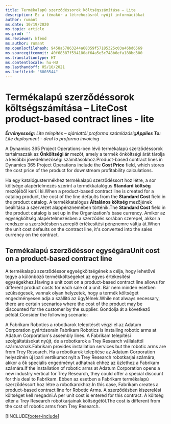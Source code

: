 ```yaml
---
title: Termékalapú szerződéssorok költségszámítása – Lite
description: Ez a témakör a létrehozásról nyújt információkat
author: rumant
ms.date: 10/19/2020
ms.topic: article
ms.prod: ''
ms.reviewer: kfend
ms.author: rumant
ms.openlocfilehash: 9458a57863244a68359f57185325c03a46bd6569
ms.sourcegitcommit: 40f68387f594180af64a5e5c748b6efa188bd300
ms.translationtype: HT
ms.contentlocale: hu-HU
ms.lasthandoff: 05/10/2021
ms.locfileid: "6003544"
---
```

# <a name="cost-product-based-contract-lines---lite"></a><span data-ttu-id="f9dc1-103">Termékalapú szerződéssorok költségszámítása – Lite</span><span class="sxs-lookup"><span data-stu-id="f9dc1-103">Cost product-based contract lines - lite</span></span>

<span data-ttu-id="f9dc1-104">_**Érvényesség:** Lite telepítés – ajánlattól proforma számlázásig_</span><span class="sxs-lookup"><span data-stu-id="f9dc1-104">_**Applies To:** Lite deployment - deal to proforma invoicing_</span></span>


<span data-ttu-id="f9dc1-105">A Dynamics 365 Project Operations-ben lévő termékalapú szerződéssorok tartalmazzák az **Önköltségi ár** mezőt, amely a termék önköltségi árát tárolja a későbbi jövedelmezőségi számításokhoz.</span><span class="sxs-lookup"><span data-stu-id="f9dc1-105">Product-based contract lines in Dynamics 365 Project Operations include the **Cost Price** field, which stores the cost price of the product for downstream profitability calculations.</span></span>

<span data-ttu-id="f9dc1-106">Ha egy katalógustermékhez termékalapú szerződéssort hoz létre, a sor költsége alapértelmezés szerint a termékkatalógus **Standard költség** mezőjéből kerül ki.</span><span class="sxs-lookup"><span data-stu-id="f9dc1-106">When a product-based contract line is created for a catalog product, the cost of the line defaults from the **Standard Cost** field in the product catalog.</span></span> <span data-ttu-id="f9dc1-107">A termékkatalógus **Általános költség** mezőjének beállítása a szervezet alappénznemében történik.</span><span class="sxs-lookup"><span data-stu-id="f9dc1-107">The **Standard Cost** field in the product catalog is set up in the Organization's base currency.</span></span> <span data-ttu-id="f9dc1-108">Amikor az egységköltség alapértelmezésben a szerződés sorában szerepel, akkor a rendszer a szerződésben szereplő értékesítési pénznemre váltja át.</span><span class="sxs-lookup"><span data-stu-id="f9dc1-108">When the unit cost defaults on the contract line, it's converted into the sales currency on the contract.</span></span>

## <a name="unit-cost-on-a-product-based-contract-line"></a><span data-ttu-id="f9dc1-109">Termékalapú szerződéssor egységára</span><span class="sxs-lookup"><span data-stu-id="f9dc1-109">Unit cost on a product-based contract line</span></span>

<span data-ttu-id="f9dc1-110">A termékalapú szerződéssor egységköltségének a célja, hogy lehetővé tegye a különböző termékköltségeket az egyes értékesítési egységekhez.</span><span class="sxs-lookup"><span data-stu-id="f9dc1-110">Having a unit cost on a product-based contract line allows for different product costs for each sale of a unit.</span></span> <span data-ttu-id="f9dc1-111">Bár nem minden esetben szükségesek, vannak olyan helyzetek, hogy a termék költségét engedményesen adja a szállító az ügyfélnek.</span><span class="sxs-lookup"><span data-stu-id="f9dc1-111">While not always necessary, there are certain scenarios where the cost of the product may be discounted for the customer by the supplier.</span></span> <span data-ttu-id="f9dc1-112">Gondolja át a következő példát:</span><span class="sxs-lookup"><span data-stu-id="f9dc1-112">Consider the following scenario:</span></span>

<span data-ttu-id="f9dc1-113">A Fabrikam Robotics a robotkarok telepítését végzi el az Adatum Corporation gyártósorain.</span><span class="sxs-lookup"><span data-stu-id="f9dc1-113">Fabrikam Robotics is installing robotic arms at Adatum Corporation's assembly lines.</span></span> <span data-ttu-id="f9dc1-114">A Fabrikam telepítési szolgáltatásokat nyújt, de a robotkarok a Trey Research vállalattól származnak.</span><span class="sxs-lookup"><span data-stu-id="f9dc1-114">Fabrikam provides installation services but the robotic arms are from Trey Research.</span></span> <span data-ttu-id="f9dc1-115">Ha a robotkarok telepítése az Adatum Corporation helyszínén új ipari vertikumot nyit a Trey Research robotkarjai számára, akkor a ők speciális engedményt adhatnak ehhez az üzlethez a Fabrikam számára.</span><span class="sxs-lookup"><span data-stu-id="f9dc1-115">If the installation of robotic arms at Adatum Corporation opens a new industry vertical for Trey Research, they could offer a special discount for this deal to Fabrikam.</span></span> <span data-ttu-id="f9dc1-116">Ebben az esetben a Fabrikam termékalapú szerződéssort hoz létre a robotkarokhoz.</span><span class="sxs-lookup"><span data-stu-id="f9dc1-116">In this case, Fabrikam creates a product-based contract line for Robotic Arms.</span></span> <span data-ttu-id="f9dc1-117">A szerződésben kiszerelési költséget kell megadni.</span><span class="sxs-lookup"><span data-stu-id="f9dc1-117">A per unit cost is entered for this contract.</span></span> <span data-ttu-id="f9dc1-118">A költség eltér a Trey Research robotkarjainak költségétől.</span><span class="sxs-lookup"><span data-stu-id="f9dc1-118">The cost is different from the cost of robotic arms from Trey Research.</span></span>


[!INCLUDE[footer-include](../../includes/footer-banner.md)]